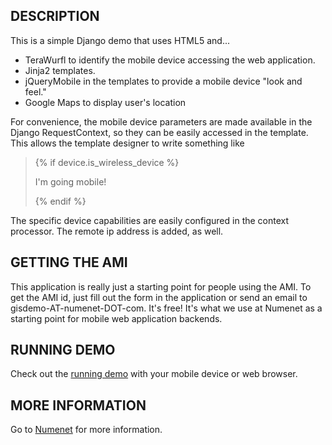 DESCRIPTION
-----------
This is a simple Django demo that uses HTML5 and...
* TeraWurfl to identify the mobile device accessing the web application.
* Jinja2 templates.
* jQueryMobile in the templates to provide a mobile device "look and feel."
* Google Maps to display user's location

For convenience, the mobile device parameters are made available in the
Django RequestContext, so they can be easily accessed in the template.
This allows the template designer to write something like
> {% if device.is_wireless_device %}
>   <p>I'm going mobile!</p>
> {% endif %} 
The specific device capabilities are easily configured in the context
processor.  The remote ip address is added, as well.

GETTING THE AMI
---------------
This application is really just a starting point for people using the AMI.
To get the AMI id, just fill out the form in the application or send an
email to gisdemo-AT-numenet-DOT-com.  It's free!  It's what we use at
Numenet as a starting point for mobile web application backends.

RUNNING DEMO
------------
Check out the [running demo][2] with your mobile device or web browser.

MORE INFORMATION
----------------
Go to [Numenet][1] for more information.

[1]: http://www.numenet.com/	"Numenet, Inc."
[2]: http://demo.numenet.com/	"The demo"
